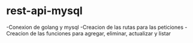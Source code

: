 # rest-api-mysql

-Conexion de golang y mysql
-Creacion de las rutas para las peticiones
-Creacion de las funciones para agregar, eliminar, actualizar y listar
